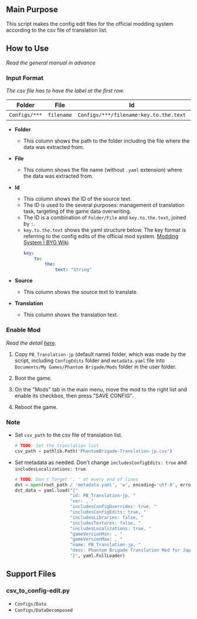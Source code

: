 ## Main Purpose
This script makes the config edit files for the official modding system according to the csv file of translation list.


## How to Use
*Read the general manual in advance*

### Input Format
*The csv file has to have the label at the first row.*

Folder|File|Id|Source|Translation
---|---|---|---|---
`Configs/***`|`filename`|`Configs/***/filename:key.to.the.text`|"String"|"String"

- **Folder**
    - This column shows the path to the folder including the file where the data was extracted from.

- **File**
    - This column shows the file name (without `.yaml` extension) where the data was extracted from.

- **Id**
    - This column shows the ID of the source text.
    - The ID is used to the several purposes: management of translation task, targeting of the game data overwriting.
    - The ID is a combination of `Folder/File` and `key.to.the.text`, joined by `:`.
    - `key.to.the.text` shows the yaml structure below. The key format is referring to the config edits of the official mod system. [Modding System | BYG Wiki](https://wiki.braceyourselfgames.com/en/PhantomBrigade/Modding/ModSystem#config-edits)
        ```yaml
        key:
            to:
                the:
                    text: "String"
        ```

- **Source**
    - This column shows the source text to translate.

- **Translation**
    - This column shows the translation text.

### Enable Mod
*Read the detail [here](https://wiki.braceyourselfgames.com/en/PhantomBrigade/Modding/ModSystem).*

1. Copy `PB_Translation-jp` (default name) folder, which was made by the script, including `ConfigEdits` folder and `metadata.yaml` file into `Documents/My Games/Phantom Brigade/Mods` folder in the user folder.

1. Boot the game.

1. On the "Mods" tab in the main menu, move the mod to the right list and enable its checkbox, then press "SAVE CONFIG".

1. Reboot the game.

### Note
- Set `csv_path` to the csv file of translation list.
    ```python
    # TODO: Set the translation list
    csv_path = pathlib.Path('PhantomBrigade-Translation-jp.csv')
    ```

- Set metadata as needed. Don't change `includesConfigEdits: true` and `includesLocalizations: true`.
    ```python
    # TODO: Don't forget ', ' at every end of lines
    dst = open(root_path / 'metadata.yaml', 'w', encoding='utf-8', errors='strict')
    dst_data = yaml.load("{"
                         "id: PB_Translation-jp, "
                         "ver: , "
                         "includesConfigOverrides: true, "
                         "includesConfigEdits: true, "
                         "includesLibraries: false, "
                         "includesTextures: false, "
                         "includesLocalizations: true, "
                         "gameVersionMin: , "
                         "gameVersionMax: , "
                         "name: PB_Translation-jp, "
                         "desc: Phantom Brigade Translation Mod for Japanese"
                         "}", yaml.FullLoader)
    ```


## Support Files

### csv_to_config-edit.py
- `Configs/Data`
- `Configs/DataDecomposed`
